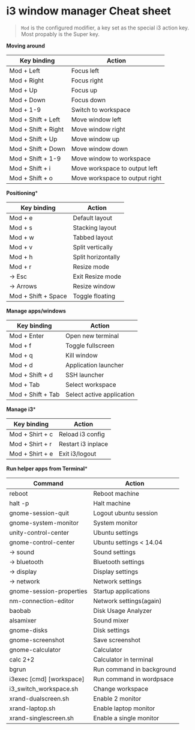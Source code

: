 # i3 window manager Cheat sheet

> `Mod` is the configured modifier, a key set as the special i3 action key. Most propably is the Super key.

**Moving around**

|Key binding    |Action             				|
|---------------|-----------------------------------|
|Mod + Left		|Focus left							|
|Mod + Right	|Focus right						|
|Mod + Up		|Focus up							|
|Mod + Down		|Focus down							|
|Mod + 1-9		|Switch to workspace 				|
|Mod + Shift + Left	|Move window left				|
|Mod + Shift + Right|Move window right				|
|Mod + Shift + Up	|Move window up					|
|Mod + Shift + Down	|Move window down				|
|Mod + Shift + 1-9	|Move window to workspace 		|
|Mod + Shift + i	|Move workspace to output left 	|
|Mod + Shift + o	|Move workspace to output right |

**Positioning***

|Key binding    |Action             |
|---------------|-------------------|
|Mod + e 		|Default layout		|
|Mod + s 		|Stacking layout	|
|Mod + w 		|Tabbed layout		|
|Mod + v 		|Split vertically	|
|Mod + h 		|Split horizontally	|
|Mod + r 		|Resize mode		|
|   -> Esc		|Exit Resize mode	|
|   -> Arrows	|Resize window		|
|Mod + Shift + Space|Toggle floating|

**Manage apps/windows**

|Key binding    |Action             |
|---------------|-------------------|
|Mod + Enter	|Open new terminal	|
|Mod + f		|Toggle fullscreen	|
|Mod + q		|Kill window 		|
|Mod + d		|Application launcher|
|Mod + Shift + d	|SSH launcher		|
|Mod + Tab		|Select workspace|
|Mod + Shift + Tab	|Select active application|

**Manage i3***

|Key binding    |Action             |
|---------------|-------------------|
|Mod + Shirt + c|Reload i3 config	|
|Mod + Shirt + r|Restart i3 inplace	|
|Mod + Shirt + e|Exit i3/logout		|

**Run helper apps from Terminal***

|Command    			|Action             |
|-----------------------|-------------------|
|reboot					|Reboot machine 	|
|halt -p				|Halt machine 		|
|gnome-session-quit		|Logout ubuntu session|
|gnome-system-monitor	|System monitor 	|
|unity-control-center	|Ubuntu settings 	|
|gnome-control-center	|Ubuntu settings < 14.04|
|  -> sound				|Sound settings 	|
|  -> bluetooth			|Bluetooth settings |
|  -> display			|Display settings 	|
|  -> network			|Network settings 	|
|gnome-session-properties|Startup applications	|
|nm-connection-editor	|Network settings(again)|
|baobab					|Disk Usage Analyzer|
|alsamixer				|Sound mixer		|
|gnome-disks			|Disk settings 		|
|gnome-screenshot		|Save screenshot	|
|gnome-calculator		|Calculator 		|
|calc 2+2				|Calculator in terminal|
|bgrun 					|Run command in background|
|i3exec [cmd] [workspace]|Run command in wordpsace|
|i3_switch_workspace.sh |Change workspace 	|
|xrand-dualscreen.sh 	|Enable 2 monitor 	|
|xrand-laptop.sh 		|Enable laptop monitor	|
|xrand-singlescreen.sh 	|Enable a single monitor|

